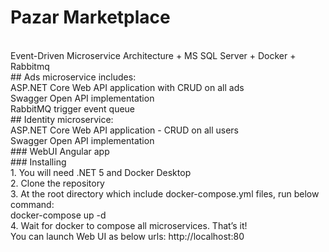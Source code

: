 # Pazar Marketplace
<br />
Event-Driven Microservice Architecture + MS SQL Server + Docker + Rabbitmq
<br />
##  Ads microservice includes:
<br />
ASP.NET Core Web API application with CRUD on all ads
<br />
Swagger Open API implementation 
<br />
RabbitMQ trigger event queue
<br />
## Identity microservice:
<br />
ASP.NET Core Web API application - CRUD on all users
<br />
Swagger Open API implementation
<br />
### WebUI Angular app
<br />
### Installing
<br />
1. You will need .NET 5 and Docker Desktop
<br />
2. Clone the repository
<br />
3. At the root directory which include docker-compose.yml files, run below command:
<br />
docker-compose up -d
<br />
4. Wait for docker to compose all microservices. That’s it!
<br />
You can launch Web UI as below urls: http://localhost:80

